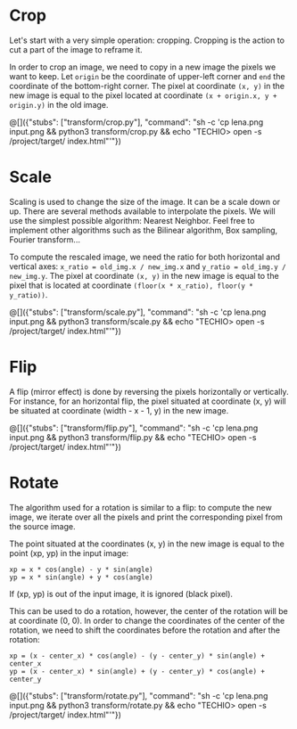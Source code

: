 # Crop

Let's start with a very simple operation: cropping. Cropping is the action to cut a part of the image to reframe it.

In order to crop an image, we need to copy in a new image the pixels we want to keep.  Let `origin` be the coordinate of upper-left corner and `end` the coordinate of the bottom-right corner. The pixel at coordinate `(x, y)` in the new image is equal to the pixel located at coordinate `(x + origin.x, y + origin.y)` in the old image.

@[]({"stubs": ["transform/crop.py"], "command": "sh -c 'cp lena.png input.png && python3 transform/crop.py && echo \"TECHIO> open -s /project/target/ index.html\"'"})

# Scale

Scaling is used to change the size of the image. It can be a scale down or up. There are several methods available to interpolate the pixels. We will use the simplest possible algorithm: Nearest Neighbor. Feel free to implement other algorithms such as the Bilinear algorithm, Box sampling, Fourier transform...

To compute the rescaled image, we need the ratio for both horizontal and vertical axes: `x_ratio = old_img.x / new_img.x` and `y_ratio = old_img.y / new_img.y`. The pixel at coordinate `(x, y)` in the new image is equal to the pixel that is located at coordinate `(floor(x * x_ratio), floor(y * y_ratio))`.

@[]({"stubs": ["transform/scale.py"], "command": "sh -c 'cp lena.png input.png && python3 transform/scale.py && echo \"TECHIO> open -s /project/target/ index.html\"'"})

# Flip

A flip (mirror effect) is done by reversing the pixels horizontally or vertically. For instance, for an horizontal flip, the pixel situated at coordinate (x, y) will be situated at coordinate (width - x - 1, y) in the new image.

@[]({"stubs": ["transform/flip.py"], "command": "sh -c 'cp lena.png input.png && python3 transform/flip.py && echo \"TECHIO> open -s /project/target/ index.html\"'"})

# Rotate

The algorithm used for a rotation is similar to a flip: to compute the new image, we iterate over all the pixels and print the corresponding pixel from the source image.

The point situated at the coordinates (x, y) in the new image is equal to the point (xp, yp) in the input image:
```
xp = x * cos(angle) - y * sin(angle)
yp = x * sin(angle) + y * cos(angle)
```
If (xp, yp) is out of the input image, it is ignored (black pixel).

This can be used to do a rotation, however, the center of the rotation will be at coordinate (0, 0). In order to change the coordinates of the center of the rotation, we need to shift the coordinates before the rotation and after the rotation:

```
xp = (x - center_x) * cos(angle) - (y - center_y) * sin(angle) + center_x
yp = (x - center_x) * sin(angle) + (y - center_y) * cos(angle) + center_y
```

@[]({"stubs": ["transform/rotate.py"], "command": "sh -c 'cp lena.png input.png && python3 transform/rotate.py && echo \"TECHIO> open -s /project/target/ index.html\"'"})
